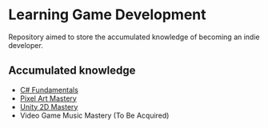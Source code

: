 # Learning Game Development

Repository aimed to store the accumulated knowledge of becoming an indie developer.

## Accumulated knowledge
- [C# Fundamentals](https://github.com/gagibran/learning-game-dev/tree/dev/csharp)
- [Pixel Art Mastery](https://github.com/gagibran/learning-game-dev/tree/dev/pixel-art)
- [Unity 2D Mastery](https://github.com/gagibran/learning-game-dev/tree/dev/unity-2d)
- Video Game Music Mastery (To Be Acquired)